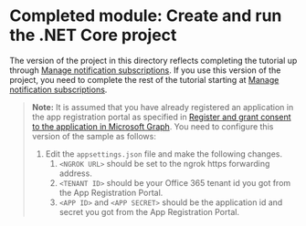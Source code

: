 # Completed module: Create and run the .NET Core project

The version of the project in this directory reflects completing the tutorial up through [Manage notification subscriptions](../../tutorial/07_subscription-management.md). If you use this version of the project, you need to complete the rest of the tutorial starting at [Manage notification subscriptions](../../tutorial/08_deltaquery.md).

> **Note:** It is assumed that you have already registered an application in the app registration portal as specified in [Register and grant consent to the application in Microsoft Graph](../../tutorial/02_create-app.md). You need to configure this version of the sample as follows:
>
> 1. Edit the `appsettings.json` file and make the following changes.
>     1.  `<NGROK URL>` should be set to the ngrok https forwarding address.
>     1.  `<TENANT ID>` should be your Office 365 tenant id you got from the App Registration Portal.
>     1.  `<APP ID>` and `<APP SECRET>` should be the application id and secret you got from the App Registration Portal.